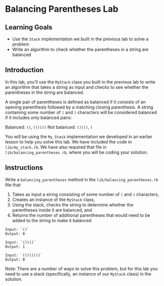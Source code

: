 # Balancing Parentheses Lab

## Learning Goals

- Use the `Stack` implementation we built in the previous lab to solve a problem
- Write an algorithm to check whether the parentheses in a string are balanced

## Introduction

In this lab, you'll use the `MyStack` class you built in the previous lab to
write an algorithm that takes a string as input and checks to see whether the
parentheses in the string are balanced.

A single pair of parentheses is defined as balanced if it consists of an opening
parenthesis followed by a matching closing parenthesis. A string containing some
number of `(` and `)` characters will be considered balanced if it includes only
balanced pairs:

Balanced: `()`, `(()())`
Not balanced: `())()`, `)`

You will be using the `My_Stack` implementation we developed in an earlier
lesson to help you solve this lab. We have included the code in
`lib/my_stack.rb`. We have also required that file in
`lib/balancing_parentheses.rb`, where you will be coding your solution.

## Instructions

Write a `balancing_parentheses` method in the `lib/balancing_parentheses.rb` file that:

1) Takes as input a string consisting of some number of `(` and `)` characters,
2) Creates an instance of the `MyStack` class,
3) Using the stack, checks the string to determine whether the parentheses
   inside it are balanced, and
4) Returns the number of additional parentheses that would need to be added to
   the string to make it balanced

```text
Input: `()`
Output: 0

Input: `())()` 
Output: 1

Input: `(()()(()`
Output: 0
```

Note: There are a number of ways to solve this problem, but for this lab you
need to use a stack (specifically, an instance of our `MyStack` class) in the
solution.
